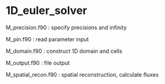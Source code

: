 # 1D_euler_solver

M_precision.f90     : specify precisions and infinity

M_pin.f90           : read parameter input

M_domain.f90        : construct 1D domain and cells

M_output.f90        : file output

M_spatial_recon.f90 : spatial reconstruction, calculate fluxes